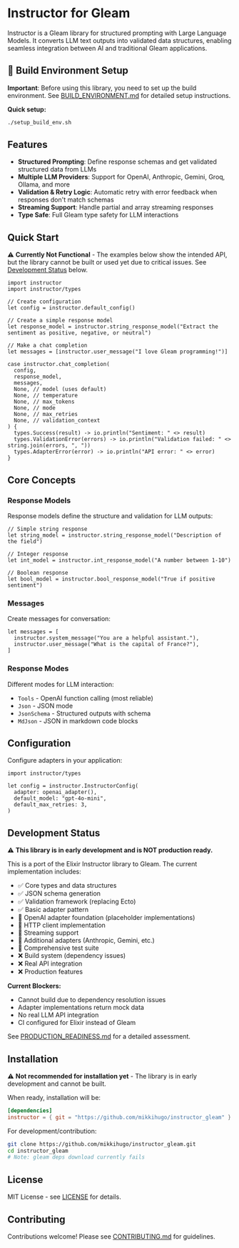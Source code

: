 # Instructor for Gleam

Instructor is a Gleam library for structured prompting with Large Language Models. It converts LLM text outputs into validated data structures, enabling seamless integration between AI and traditional Gleam applications.

## 🚀 Build Environment Setup

**Important**: Before using this library, you need to set up the build environment. See [BUILD_ENVIRONMENT.md](BUILD_ENVIRONMENT.md) for detailed setup instructions.

**Quick setup:**
```bash
./setup_build_env.sh
```

## Features

- **Structured Prompting**: Define response schemas and get validated structured data from LLMs
- **Multiple LLM Providers**: Support for OpenAI, Anthropic, Gemini, Groq, Ollama, and more
- **Validation & Retry Logic**: Automatic retry with error feedback when responses don't match schemas
- **Streaming Support**: Handle partial and array streaming responses
- **Type Safe**: Full Gleam type safety for LLM interactions

## Quick Start

⚠️ **Currently Not Functional** - The examples below show the intended API, but the library cannot be built or used yet due to critical issues. See [Development Status](#development-status) below.

```gleam
import instructor
import instructor/types

// Create configuration
let config = instructor.default_config()

// Create a simple response model
let response_model = instructor.string_response_model("Extract the sentiment as positive, negative, or neutral")

// Make a chat completion
let messages = [instructor.user_message("I love Gleam programming!")]

case instructor.chat_completion(
  config,
  response_model,
  messages,
  None, // model (uses default)
  None, // temperature 
  None, // max_tokens
  None, // mode
  None, // max_retries
  None, // validation_context
) {
  types.Success(result) -> io.println("Sentiment: " <> result)
  types.ValidationError(errors) -> io.println("Validation failed: " <> string.join(errors, ", "))
  types.AdapterError(error) -> io.println("API error: " <> error)
}
```

## Core Concepts

### Response Models

Response models define the structure and validation for LLM outputs:

```gleam
// Simple string response
let string_model = instructor.string_response_model("Description of the field")

// Integer response
let int_model = instructor.int_response_model("A number between 1-10")

// Boolean response  
let bool_model = instructor.bool_response_model("True if positive sentiment")
```

### Messages

Create messages for conversation:

```gleam
let messages = [
  instructor.system_message("You are a helpful assistant."),
  instructor.user_message("What is the capital of France?"),
]
```

### Response Modes

Different modes for LLM interaction:

- `Tools` - OpenAI function calling (most reliable)
- `Json` - JSON mode 
- `JsonSchema` - Structured outputs with schema
- `MdJson` - JSON in markdown code blocks

## Configuration

Configure adapters in your application:

```gleam
import instructor/types

let config = instructor.InstructorConfig(
  adapter: openai_adapter(),
  default_model: "gpt-4o-mini", 
  default_max_retries: 3,
)
```

## Development Status

⚠️ **This library is in early development and is NOT production ready.**

This is a port of the Elixir Instructor library to Gleam. The current implementation includes:

- ✅ Core types and data structures
- ✅ JSON schema generation
- ✅ Validation framework (replacing Ecto)
- ✅ Basic adapter pattern
- 🚧 OpenAI adapter foundation (placeholder implementations)
- 🚧 HTTP client implementation
- 🚧 Streaming support
- 🚧 Additional adapters (Anthropic, Gemini, etc.)
- 🚧 Comprehensive test suite
- ❌ Build system (dependency issues)
- ❌ Real API integration
- ❌ Production features

**Current Blockers:**
- Cannot build due to dependency resolution issues
- Adapter implementations return mock data
- No real LLM API integration
- CI configured for Elixir instead of Gleam

See [PRODUCTION_READINESS.md](PRODUCTION_READINESS.md) for a detailed assessment.

## Installation

⚠️ **Not recommended for installation yet** - The library is in early development and cannot be built.

When ready, installation will be:

```toml
[dependencies]
instructor = { git = "https://github.com/mikkihugo/instructor_gleam" }
```

For development/contribution:
```bash
git clone https://github.com/mikkihugo/instructor_gleam.git
cd instructor_gleam
# Note: gleam deps download currently fails
```

## License

MIT License - see [LICENSE](LICENSE) for details.

## Contributing

Contributions welcome! Please see [CONTRIBUTING.md](CONTRIBUTING.md) for guidelines.